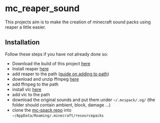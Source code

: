 # mc_reaper_sound

This projects aim is to make the creation of minecraft sound packs using reaper a little easier.

## Installation
Follow these steps if you have not already done so:

- Download the build of this project [here]()
- Install reaper [here](https://www.reaper.fm/)
- add reaper to the path ([guide on adding to path](https://www.architectryan.com/2018/03/17/add-to-the-path-on-windows-10/))
- download and unzip ffmpeg [here](https://github.com/BtbN/FFmpeg-Builds/releases)
- add ffmpeg to the path
- install vlc [here](https://www.videolan.org/vlc/index.de.html)
- add vlc to the path
- download the original sounds and put them under ```~/.mcspack/.og/``` (the folder should contain ambient, block, damage ...)
- clone the [mc-spack repo](https://github.com/gwydi/hslu-mcspack) into ```~/AppData/Roaming/.minecraft/resourcepacks```
